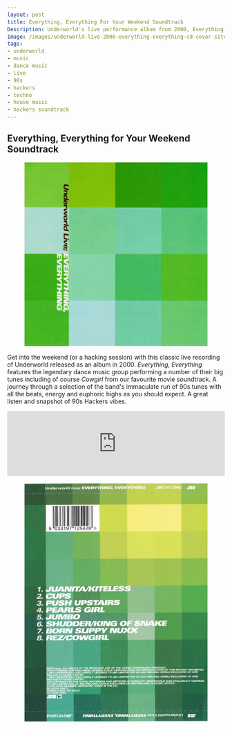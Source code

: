 ```yaml
---
layout: post
title: Everything, Everything For Your Weekend Soundtrack
Description: Underworld's live performance album from 2000, Everything, Everything, is perfect Hackers-adjacent soundtrack for the weekend.
image: /images/underworld-live-2000-everything-everything-cd-cover-site.jpg
tags:
- underworld
- music
- dance music
- live
- 90s
- hackers
- techno
- house music
- hackers soundtrack
---
```

## Everything, Everything for Your Weekend Soundtrack

<figure class="figure">
  <img class="figure-img img-fluid" src="/images/underworld-live-2000-everything-everything-cd-cover-site.jpg" alt="Album cover art of Underworld live Everything, Everything (2000). Bold title text in black and white on grid of squares in shades of green and yellow. Design by Tomato.">
</figure>

Get into the weekend (or a hacking session) with this classic live recording of Underworld released as an album in 2000. _Everything, Everything_ features the legendary dance music group performing a number of their big tunes including of course _Cowgirl_ from our favourite movie soundtrack. A journey through a selection of the band's immaculate run of 90s tunes with all the beats, energy and euphoric highs as you should expect. A great listen and snapshot of 90s Hackers vibes.

<div class="embed-responsive embed-responsive-16by9" style="max-height:208px;">
  <iframe class="embed-responsive-item" src="https://w.soundcloud.com/player/?url=https%3A//api.soundcloud.com/tracks/31921172&color=%2347d02a&auto_play=false&hide_related=true&show_comments=false&show_user=false&show_reposts=false&show_teaser=false" style="max-height:166px;width:100%;" scrolling="no" frameborder="no" allow="autoplay"></iframe>
</div>

<figure class="figure">
  <img class="figure-img img-fluid" src="/images/underworld-live-2000-everything-everything-cd-cover-back.jpg" alt="Album back insert graphics of Underworld live Everything, Everything CD (2000) with tracklist in bold font and large pixelated like square grid pattern of green shades. Design by Tomato.">
</figure>
